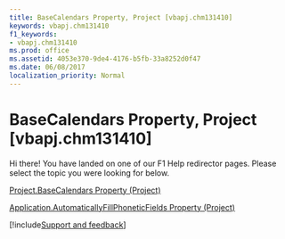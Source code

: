 ```yaml
---
title: BaseCalendars Property, Project [vbapj.chm131410]
keywords: vbapj.chm131410
f1_keywords:
- vbapj.chm131410
ms.prod: office
ms.assetid: 4053e370-9de4-4176-b5fb-33a8252d0f47
ms.date: 06/08/2017
localization_priority: Normal
---
```



# BaseCalendars Property, Project [vbapj.chm131410]

Hi there! You have landed on one of our F1 Help redirector pages. Please select the topic you were looking for below.

[Project.BaseCalendars Property (Project)](https://msdn.microsoft.com/library/fb7f55f6-6618-fb82-dae1-320953bcf79d%28Office.15%29.aspx)

[Application.AutomaticallyFillPhoneticFields Property (Project)](https://msdn.microsoft.com/library/2c4eef7e-bde4-6aa9-b383-7634447997a0%28Office.15%29.aspx)

[!include[Support and feedback](~/includes/feedback-boilerplate.md)]